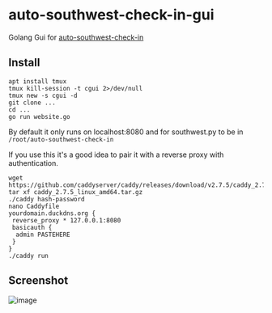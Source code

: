 # auto-southwest-check-in-gui
Golang Gui for [auto-southwest-check-in](https://github.com/jdholtz/auto-southwest-check-in)

## Install

```
apt install tmux
tmux kill-session -t cgui 2>/dev/null
tmux new -s cgui -d
git clone ...
cd ...
go run website.go
```

By default it only runs on localhost:8080 and for southwest.py to be in `/root/auto-southwest-check-in`

If you use this it's a good idea to pair it with a reverse proxy with authentication.

```
wget https://github.com/caddyserver/caddy/releases/download/v2.7.5/caddy_2.7.5_linux_amd64.tar.gz
tar xf caddy_2.7.5_linux_amd64.tar.gz
./caddy hash-password
nano Caddyfile
yourdomain.duckdns.org {
 reverse_proxy * 127.0.0.1:8080
 basicauth {
  admin PASTEHERE
 }
}
./caddy run
```
## Screenshot

![image](https://github.com/mkunz7/auto-southwest-check-in-gui/assets/5001991/4389cd32-cda8-411f-b254-0f0696a56f95)
